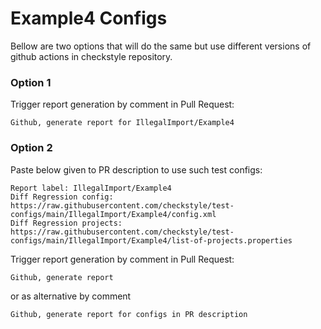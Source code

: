 # Example4 Configs

Bellow are two options that will do the same but use different versions
of github actions in checkstyle repository.


### Option 1
Trigger report generation by comment in Pull Request:
```
Github, generate report for IllegalImport/Example4
```

### Option 2

Paste below given to PR description to use such test configs:
```
Report label: IllegalImport/Example4
Diff Regression config: https://raw.githubusercontent.com/checkstyle/test-configs/main/IllegalImport/Example4/config.xml
Diff Regression projects: https://raw.githubusercontent.com/checkstyle/test-configs/main/IllegalImport/Example4/list-of-projects.properties
```

Trigger report generation by comment in Pull Request:
```
Github, generate report
```
or as alternative by comment
```
Github, generate report for configs in PR description
```
